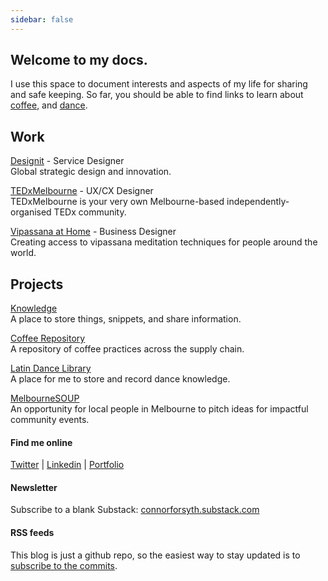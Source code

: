 ```yaml
---
sidebar: false
---
```


## Welcome to my docs.

I use this space to document interests and aspects of my life for sharing and safe keeping.
So far, you should be able to find links to learn about [coffee](https//:docs.coffee), and [dance]().

## Work

[Designit](https:www.linkedin.com/company/designit) - Service Designer <br />
Global strategic design and innovation.

[TEDxMelbourne](https://tedxmelbourne.com) - UX/CX Designer<br />
TEDxMelbourne is your very own Melbourne-based independently-organised TEDx community.

[Vipassana at Home](https://www.vipassanaathome.org) - Business Designer<br />
Creating access to vipassana meditation techniques for people around the world.


## Projects

[Knowledge](knowledge/)<br />
A place to store things, snippets, and share information.

[Coffee Repository](https://docs.coffee/)<br />
A repository of coffee practices across the supply chain. 

[Latin Dance Library](knowledge/Latin%20Dance/Cuban%20Salsa/Rueda%20De%20Casino/)<br />
A place for me to store and record dance knowledge.

[MelbourneSOUP](https://www.melbournesoup.org)<br />
An opportunity for local people in Melbourne to pitch ideas for impactful community events.



#### Find me online
[Twitter](https://twitter.com/connorwforsyth) | [Linkedin](https://www.linkedin.com/in/connorwforsyth) | [Portfolio](https://connorforsyth.co)

#### Newsletter

Subscribe to a blank Substack: [connorforsyth.substack.com](https://connorforsyth.substack.com/subscribe?)

#### RSS feeds

This blog is just a github repo, so the easiest way to stay updated is to [subscribe to the commits](https://github.com/connorwforsyth/docs.connorforsyth.co/commits/master/).
